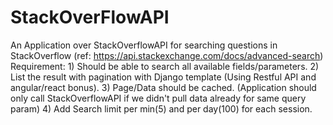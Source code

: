 # StackOverFlowAPI
An Application over StackOverflowAPI for searching questions in StackOverflow (ref: https://api.stackexchange.com/docs/advanced-search) Requirement: 1) Should be able to search all available fields/parameters.  2) List the result with pagination with Django template (Using Restful API and angular/react bonus). 3) Page/Data should be cached. (Application should only call StackOverflowAPI if we didn't pull data already for same query param) 4) Add Search limit per min(5) and per day(100) for each session.
